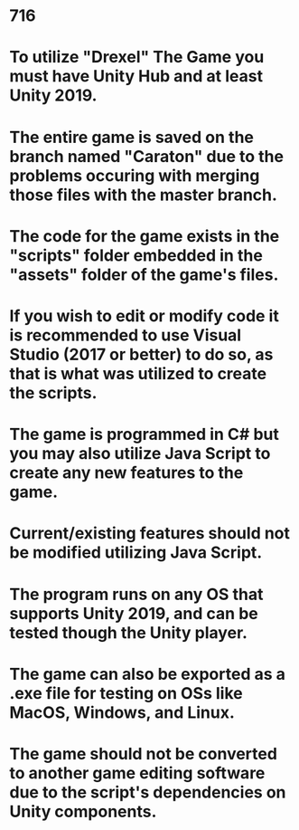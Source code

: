 # 716

# To utilize "Drexel" The Game you must have Unity Hub and at least Unity 2019.
# The entire game is saved on the branch named "Caraton" due to the problems occuring with merging those files with the master branch.
# The code for the game exists in the "scripts" folder embedded in the "assets" folder of the game's files.
# If you wish to edit or modify code it is recommended to use Visual Studio (2017 or better) to do so, as that is what was utilized to create the scripts.
# The game is programmed in C# but you may also utilize Java Script to create any new features to the game.
# Current/existing features should not be modified utilizing Java Script.
# The program runs on any OS that supports Unity 2019, and can be tested though the Unity player.
# The game can also be exported as a .exe file for testing on OSs like MacOS, Windows, and Linux.
# The game should not be converted to another game editing software due to the script's dependencies on Unity components.